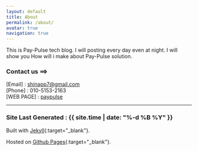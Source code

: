 ```yaml
---
layout: default
title: About
permalink: /about/
avatar: true
navigation: true
---
```

This is Pay-Pulse tech blog. I will posting every day even at night. I will show you
How will i make about Pay-Pulse solution.


### Contact us ==>
[Email] : shinapp7@gmail.com <br>
[Phone] : 010-5153-2163 <br>
[WEB PAGE] : [paypulse](http://www.pay-pulse.com)

---

### Site Last Generated : {{ site.time | date: "%-d %B %Y"  }}

Built with [Jekyll](http://jekyllrb.com/){:target="_blank"}.

Hosted on [Github Pages](https://pages.github.com/){:target="_blank"}.
